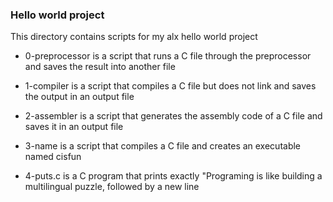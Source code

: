 ### Hello world project

This directory contains scripts for my alx hello world project

- 0-preprocessor is a script that runs a C file through the preprocessor and saves the result into another file

- 1-compiler is a script that compiles a C file but does not link and saves the output in an output file

- 2-assembler is a script that generates the assembly code of a C file and saves it in an output file

- 3-name is a script that compiles a C file and creates an executable named cisfun

- 4-puts.c is a C program that prints exactly "Programing is like building a multilingual puzzle, followed by a new line


